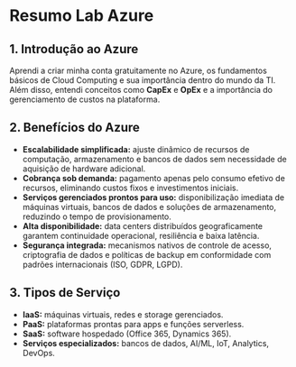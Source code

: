 # Resumo Lab Azure

## 1. Introdução ao Azure
Aprendi a criar minha conta gratuitamente no Azure, os fundamentos básicos de Cloud Computing e sua importância dentro do mundo da TI. Além disso, entendi conceitos como **CapEx** e **OpEx** e a importância do gerenciamento de custos na plataforma.

## 2. Benefícios do Azure
- **Escalabilidade simplificada:** ajuste dinâmico de recursos de computação, armazenamento e bancos de dados sem necessidade de aquisição de hardware adicional.  
- **Cobrança sob demanda:** pagamento apenas pelo consumo efetivo de recursos, eliminando custos fixos e investimentos iniciais.  
- **Serviços gerenciados prontos para uso:** disponibilização imediata de máquinas virtuais, bancos de dados e soluções de armazenamento, reduzindo o tempo de provisionamento.  
- **Alta disponibilidade:** data centers distribuídos geograficamente garantem continuidade operacional, resiliência e baixa latência.  
- **Segurança integrada:** mecanismos nativos de controle de acesso, criptografia de dados e políticas de backup em conformidade com padrões internacionais (ISO, GDPR, LGPD).

## 3. Tipos de Serviço
- **IaaS:** máquinas virtuais, redes e storage gerenciados.  
- **PaaS:** plataformas prontas para apps e funções serverless.  
- **SaaS:** software hospedado (Office 365, Dynamics 365).  
- **Serviços especializados:** bancos de dados, AI/ML, IoT, Analytics, DevOps.  
